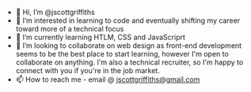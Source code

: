 - 👋 Hi, I’m @jscottgriffiths
- 👀 I’m interested in learning to code and eventually shifting my career toward more of a technical focus
- 🌱 I’m currently learning HTLM, CSS and JavaScriprt
- 💞️ I’m looking to collaborate on web design as front-end development seems to be the best place to start learning, however I'm open to collaborate on anything.  I'm also a technical recruiter, so I'm happy to connect with you if you're in the job market.
- 📫 How to reach me - email @ jscottgriffiths@gmail.com

<!---
jscottgriffiths/jscottgriffiths is a ✨ special ✨ repository because its `README.md` (this file) appears on your GitHub profile.
You can click the Preview link to take a look at your changes.
--->
